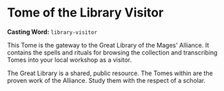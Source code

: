 # Tome of the Library Visitor

**Casting Word:** `library-visitor`

This Tome is the gateway to the Great Library of the Mages' Alliance. It contains the spells and rituals for browsing the collection and transcribing Tomes into your local workshop as a visitor.

The Great Library is a shared, public resource. The Tomes within are the proven work of the Alliance. Study them with the respect of a scholar.
